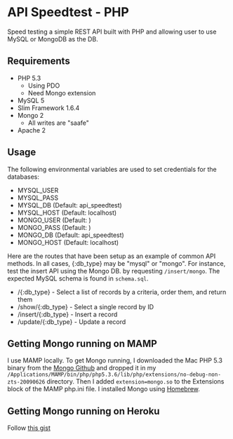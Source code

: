 # API Speedtest - PHP 

Speed testing a simple REST API built with PHP and allowing user to use MySQL or MongoDB as the DB.

## Requirements

- PHP 5.3
	- Using PDO
	- Need Mongo extension
- MySQL 5
- Slim Framework 1.6.4
- Mongo 2
	- All writes are "saafe"
- Apache 2

## Usage

The following environmental variables are used to set credentials for the databases:

- MYSQL_USER 
- MYSQL_PASS 
- MYSQL_DB (Default: api_speedtest)
- MYSQL_HOST (Default: localhost)
- MONGO_USER (Default: <empty>)
- MONGO_PASS (Default: <empty>)
- MONGO_DB (Default: api_speedtest)
- MONGO_HOST (Default: localhost)

Here are the routes that have been setup as an example of common API methods.  In all cases, {:db_type} may be "mysql" or "mongo".  For instance, test the insert API using the Mongo DB. by requesting `/insert/mongo`.  The expected MySQL schema is found in `schema.sql`.

- /{:db_type} - Select a list of records by a criteria, order them, and return them
- /show/{:db_type} - Select a single record by ID
- /insert/{:db_type} - Insert a record
- /update/{:db_type} - Update a record

## Getting Mongo running on MAMP

I use MAMP locally.  To get Mongo running, I downloaded the Mac PHP 5.3 binary from the [Mongo Github](https://github.com/mongodb/mongo-php-driver/downloads) and dropped it in my `/Applications/MAMP/bin/php/php5.3.6/lib/php/extensions/no-debug-non-zts-20090626` directory.  Then I added `extension=mongo.so` to the Extensions block of the MAMP php.ini file. I installed Mongo using [Homebrew](http://mxcl.github.com/homebrew/).

## Getting Mongo running on Heroku

Follow [this gist](https://gist.github.com/1288447)